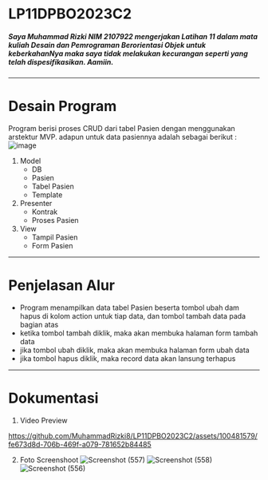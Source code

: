 # LP11DPBO2023C2

##### Saya Muhammad Rizki NIM 2107922 mengerjakan Latihan 11 dalam mata kuliah Desain dan Pemrograman Berorientasi Objek untuk keberkahanNya maka saya tidak melakukan kecurangan seperti yang telah dispesifikasikan. Aamiin.
----------------------------------------------------------------------
# Desain Program
 Program berisi proses CRUD dari tabel Pasien dengan menggunakan arstektur MVP. adapun untuk data pasiennya adalah sebagai berikut :<br>
 ![image](https://github.com/MuhammadRizki8/LP11DPBO2023C2/assets/100481579/f1f0ce2d-7c9e-4805-805f-b277c8d23884)
 1. Model
      - DB
      - Pasien
      - Tabel Pasien
      - Template
 2. Presenter
      - Kontrak
      - Proses Pasien
 3. View
      - Tampil Pasien
      - Form Pasien
-----------------------------------------------------------------------
# Penjelasan Alur<br>
- Program menampilkan data tabel Pasien beserta tombol ubah dam hapus di kolom action untuk tiap data, dan tombol tambah data pada bagian atas<br>
- ketika tombol tambah diklik, maka akan membuka halaman form tambah data
- jika tombol ubah diklik, maka akan membuka halaman form ubah data
- jika tombol hapus diklik, maka record data akan lansung terhapus
------------------------------------------------------------------------
# Dokumentasi
1. Video Preview


https://github.com/MuhammadRizki8/LP11DPBO2023C2/assets/100481579/fe673d8d-706b-469f-a079-781652b84485


2. Foto Screenshoot
![Screenshot (557)](https://github.com/MuhammadRizki8/LP11DPBO2023C2/assets/100481579/a444e862-6b06-456f-b24f-064d8744ee8e)
![Screenshot (558)](https://github.com/MuhammadRizki8/LP11DPBO2023C2/assets/100481579/47e6fa43-cc74-4c1e-adf4-d604664f088b)
![Screenshot (556)](https://github.com/MuhammadRizki8/LP11DPBO2023C2/assets/100481579/0332401d-bb26-42db-9e66-0626926964c0)

